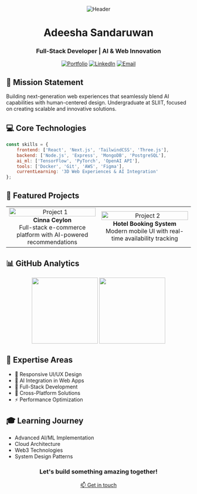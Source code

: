 <div align="center">

![Header](assets/header.png)

# Adeesha Sandaruwan
### Full-Stack Developer | AI & Web Innovation

[![Portfolio](https://img.shields.io/badge/Portfolio-000?style=for-the-badge&logo=notion&logoColor=white)](https://your-portfolio.com)
[![LinkedIn](https://img.shields.io/badge/LinkedIn-0A66C2?style=for-the-badge&logo=linkedin&logoColor=white)](https://linkedin.com/in/your-profile)
[![Email](https://img.shields.io/badge/Email-30B980?style=for-the-badge&logo=minutemailer&logoColor=white)](mailto:ragoon100@gmail.com)

</div>

## 🎯 Mission Statement
Building next-generation web experiences that seamlessly blend AI capabilities with human-centered design. Undergraduate at SLIIT, focused on creating scalable and innovative solutions.

## 💻 Core Technologies

```javascript
const skills = {
    frontend: ['React', 'Next.js', 'TailwindCSS', 'Three.js'],
    backend: ['Node.js', 'Express', 'MongoDB', 'PostgreSQL'],
    ai_ml: ['TensorFlow', 'PyTorch', 'OpenAI API'],
    tools: ['Docker', 'Git', 'AWS', 'Figma'],
    currentLearning: '3D Web Experiences & AI Integration'
};
```

## 🚀 Featured Projects

<table>
  <tr>
    <td align="center" width="50%">
      <img src="project1.png" width="100%" alt="Project 1"/>
      <br />
      <strong>Cinna Ceylon</strong>
      <br />
      Full-stack e-commerce platform with AI-powered recommendations
    </td>
    <td align="center" width="50%">
      <img src="project2.png" width="100%" alt="Project 2"/>
      <br />
      <strong>Hotel Booking System</strong>
      <br />
      Modern mobile UI with real-time availability tracking
    </td>
  </tr>
</table>

## 📊 GitHub Analytics

<div align="center">
  <img height="180em" src="https://github-readme-stats.vercel.app/api?username=Adeesha-Sandaruwan&show_icons=true&theme=dark"/>
  <img height="180em" src="https://github-readme-streak-stats.herokuapp.com/?user=Adeesha-Sandaruwan&theme=dark"/>
</div>

## 🌟 Expertise Areas

- 🎨 Responsive UI/UX Design
- 🤖 AI Integration in Web Apps
- 🔄 Full-Stack Development
- 📱 Cross-Platform Solutions
- ⚡ Performance Optimization

## 🎓 Learning Journey
- Advanced AI/ML Implementation
- Cloud Architecture
- Web3 Technologies
- System Design Patterns

<div align="center">

### Let's build something amazing together! 
[📫 Get in touch](mailto:ragoon100@gmail.com)

</div>

